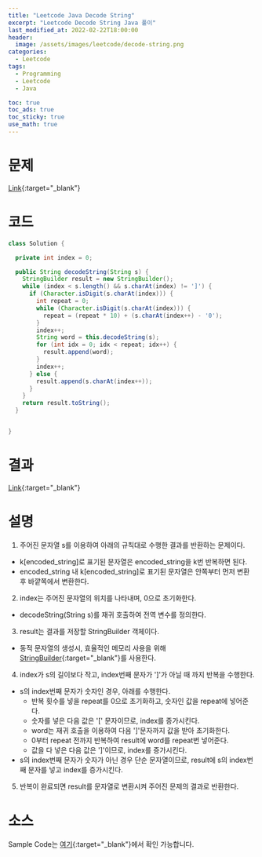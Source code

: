 ```yaml
---
title: "Leetcode Java Decode String"
excerpt: "Leetcode Decode String Java 풀이"
last_modified_at: 2022-02-22T18:00:00
header:
  image: /assets/images/leetcode/decode-string.png
categories:
  - Leetcode
tags:
  - Programming
  - Leetcode
  - Java

toc: true
toc_ads: true
toc_sticky: true
use_math: true
---
```

# 문제
[Link](https://leetcode.com/problems/decode-string/){:target="_blank"}

# 코드
```java
class Solution {

  private int index = 0;

  public String decodeString(String s) {
    StringBuilder result = new StringBuilder();
    while (index < s.length() && s.charAt(index) != ']') {
      if (Character.isDigit(s.charAt(index))) {
        int repeat = 0;
        while (Character.isDigit(s.charAt(index))) {
          repeat = (repeat * 10) + (s.charAt(index++) - '0');
        }
        index++;
        String word = this.decodeString(s);
        for (int idx = 0; idx < repeat; idx++) {
          result.append(word);
        }
        index++;
      } else {
        result.append(s.charAt(index++));
      }
    }
    return result.toString();
  }


}
```

# 결과
[Link](https://leetcode.com/submissions/detail/646649651/){:target="_blank"}

# 설명
1. 주어진 문자열 s를 이용하여 아래의 규칙대로 수행한 결과를 반환하는 문제이다.
- k[encoded_string]로 표기된 문자열은 encoded_string을 k번 반복하면 된다.
- encoded_string 내 k[encoded_string]로 표기된 문자열은 안쪽부터 먼저 변환 후 바깥쪽에서 변환한다.

2. index는 주어진 문자열의 위치를 나타내며, 0으로 초기화한다.
- decodeString(String s)를 재귀 호출하여 전역 변수를 정의한다.

3. result는 결과를 저장할 StringBuilder 객체이다.
- 동적 문자열의 생성시, 효율적인 메모리 사용을 위해 [StringBuilder](https://docs.oracle.com/javase/tutorial/java/data/buffers.html){:target="_blank"}를 사용한다.

4. index가 s의 길이보다 작고, index번째 문자가 ']'가 아닐 때 까지 반복을 수행한다.
- s의 index번째 문자가 숫자인 경우, 아래를 수행한다.
  - 반복 횟수를 넣을 repeat를 0으로 초기화하고, 숫자인 값을 repeat에 넣어준다.
  - 숫자를 넣은 다음 값은 '[' 문자이므로, index를 증가시킨다.
  - word는 재귀 호출을 이용하여 다음 ']'문자까지 값을 받아 초기화한다.
  - 0부터 repeat 전까지 반복하여 result에 word를 repeat번 넣어준다.
  - 값을 다 넣은 다음 값은 ']'이므로, index를 증가시킨다.
- s의 index번째 문자가 숫자가 아닌 경우 단순 문자열이므로, result에 s의 index번째 문자를 넣고 index를 증가시킨다.

5. 반복이 완료되면 result를 문자열로 변환시켜 주어진 문제의 결과로 반환한다.

# 소스
Sample Code는 [여기](https://github.com/GracefulSoul/leetcode/blob/master/src/main/java/gracefulsoul/problems/DecodeString.java){:target="_blank"}에서 확인 가능합니다.